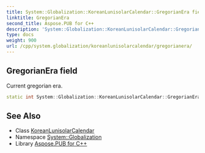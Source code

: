 ```yaml
---
title: System::Globalization::KoreanLunisolarCalendar::GregorianEra field
linktitle: GregorianEra
second_title: Aspose.PUB for C++
description: 'System::Globalization::KoreanLunisolarCalendar::GregorianEra field. Current gregorian era in C++.'
type: docs
weight: 900
url: /cpp/system.globalization/koreanlunisolarcalendar/gregorianera/
---
```

## GregorianEra field


Current gregorian era.

```cpp
static int System::Globalization::KoreanLunisolarCalendar::GregorianEra
```

## See Also

* Class [KoreanLunisolarCalendar](../)
* Namespace [System::Globalization](../../)
* Library [Aspose.PUB for C++](../../../)

